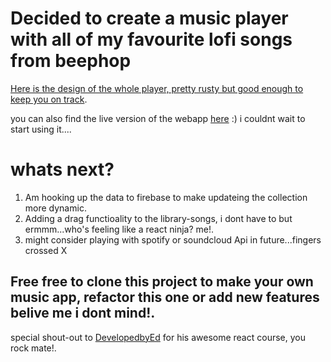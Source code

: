 # Decided to create a music player with all of my favourite lofi songs from beephop

[Here is the design of the whole player, pretty rusty but good enough to keep you on track](https://www.figma.com/file/gnEpTrgmjuY9bnR4xu4RXg/Music-app?type=design&node-id=4%3A239&t=sjjbOnfVdzzzIwYG-1https://).

you can also find the live version of the webapp [here](https://endearing-concha-68e040.netlify.app/) :) i couldnt wait to start using it....

# whats next?

1. Am hooking up the data to firebase to make updateing the collection more dynamic.
2. Adding a drag functioality to the library-songs, i dont have to but ermmm...who's feeling like a react ninja? me!.
3. might consider playing with spotify or soundcloud Api in future...fingers crossed X

## Free free to clone this project to make your own music app, refactor this one or add new features belive me i dont mind!.

special shout-out to [DevelopedbyEd](https://developedbyed.com/) for his awesome react course, you rock mate!.

